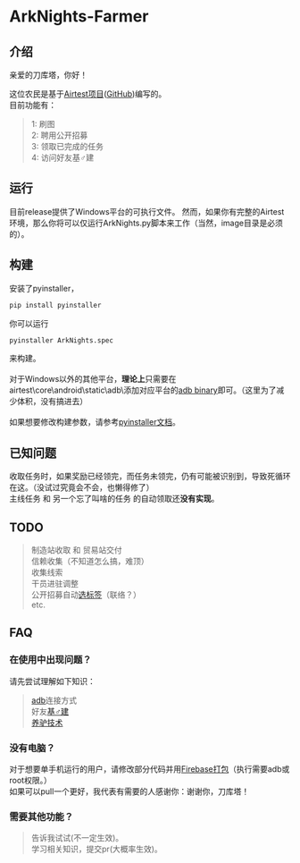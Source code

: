 # ArkNights-Farmer
## 介绍
亲爱的刀库塔，你好！<br>

这位农民是基于[Airtest项目](https://airtest.netease.com/)([GitHub](https://github.com/AirtestProject/Airtest))编写的。<br>
目前功能有：<br>
>1: 刷图<br>
 2: 聘用公开招募<br>
 3: 领取已完成的任务<br>
 4: 访问好友基♂建<br>

## 运行
目前release提供了Windows平台的可执行文件。
然而，如果你有完整的Airtest环境，那么你将可以仅运行ArkNights.py脚本来工作（当然，image目录是必须的）。
## 构建
安装了pyinstaller，
```sh
pip install pyinstaller
```
你可以运行<br>
```sh
pyinstaller ArkNights.spec
```
来构建。<br><br>
对于Windows以外的其他平台，**理论上**只需要在airtest\core\android\static\adb\添加对应平台的[adb binary](https://github.com/AirtestProject/Airtest/tree/master/airtest/core/android/static/adb)即可。（这里为了减少体积，没有搞进去）<br><br>
如果想要修改构建参数，请参考[pyinstaller文档](https://www.pyinstaller.org/documentation.html)。
## 已知问题
收取任务时，如果奖励已经领完，而任务未领完，仍有可能被识别到，导致死循环在这。（没试过究竟会不会，也懒得修了）<br>
主线任务 和 另一个忘了叫啥的任务 的自动领取还**没有实现**。
## TODO
>制造站收取 和 贸易站交付<br>
 信赖收集（不知道怎么搞，难顶）<br>
 收集线索<br>
 干员进驻调整<br>
 公开招募自动[选标签](http://wiki.joyme.com/arknights/%E5%B9%B2%E5%91%98%E6%95%B0%E6%8D%AE%E8%A1%A8)（联络？）<br>
 etc.

## FAQ
### 在使用中出现问题？
请先尝试理解如下知识：<br>
>[adb](https://developer.android.com/studio/command-line/adb?hl=zh-cn)连接方式<br>
 好友[基♂建](http://wiki.joyme.com/arknights/%E5%9F%BA%E5%BB%BA)<br>
 [养驴技术](https://item.jd.com/39923508902.html)
### 没有电脑？
对于想要单手机运行的用户，请修改部分代码并用[Firebase打包](https://airtest.netease.com/docs/docs_AirtestIDE-zh_CN/8_plugins/1_firebase.html)（执行需要adb或root权限。）<br>
如果可以pull一个更好，我代表有需要的人感谢你：谢谢你，刀库塔！
### 需要其他功能？
>告诉我试试(不一定生效)。<br>
>学习相关知识，提交pr(大概率生效)。
